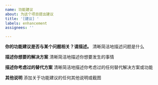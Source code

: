 ```yaml
---
name: 功能建议
about: 为这个项目提出建议
title: '[建议] '
labels: enhancement
assignees: ''

---
```


**你的功能建议是否与某个问题相关？请描述。**
清晰简洁地描述问题是什么

**描述你想要的解决方案**
清晰简洁地描述你想要发生的事情

**描述你考虑过的替代方案**
清晰简洁地描述你考虑过的任何替代解决方案或功能

**其他说明**
添加关于功能建议的任何其他说明或截图 